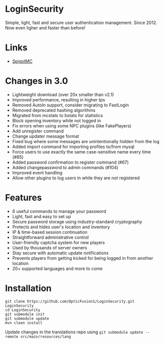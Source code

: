 LoginSecurity
=================
Simple, light, fast and secure user authentication management. Since 2012.  
Now even ligher and faster than before!

# Links
- [SpigotMC](https://www.spigotmc.org/resources/loginsecurity-updated.105385/)

# Changes in 3.0
* Lightweight download (over 20x smaller than v2.1)
* Improved performance, resulting in higher tps
* Removed AutoIn support, consider migrating to FastLogin
* Removed deprecated hashing algorithms
* Migrated from mcstats to bstats for statistics
* Block opening inventory while not logged in
* Fix errors when using some NPC plugins (like FakePlayers)
* Add unregister command
* Change updater message format
* Fixed bug where some messages are unintentionally hidden from the log
* Added import command for importing profiles to/from mysql
* Force users to use exactly the same case-sensitive name every time (#85)
* Added password confirmation to register command (#67)
* Added changepassword to admin commands (#104)
* Improved event handling
* Allow other plugins to log users in while they are not registered

# Features
- 6 useful commands to manage your password
- Light, fast and easy to set up
- Secure password storage using industry-standard cryptography
- Protects and hides user's location and inventory
- IP & time-based session continuation
- Straightforward administrative control
- User-friendly captcha system for new players
- Used by thousands of server owners
- Stay secure with automatic update notifications
- Prevents players from getting kicked for being logged in from another location
- 20+ supported languages and more to come

# Installation
```shell script
git clone https://github.com/OpticFusion1/LoginSecurity.git LoginSecurity
cd LoginSecurity
git submodule init
git submodule update
mvn clean install
```

Update changes in the translations repo using `git submodule update --remote src/main/resources/lang`
